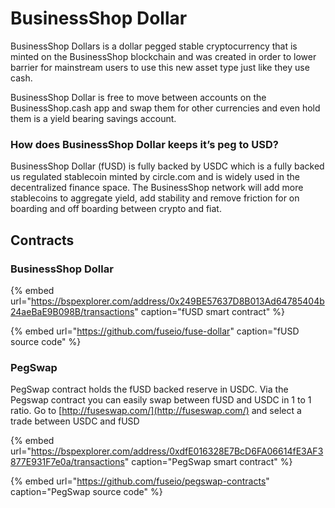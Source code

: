 # BusinessShop Dollar

BusinessShop Dollars is a dollar pegged stable cryptocurrency that is minted on the BusinessShop blockchain and was created in order to lower barrier for mainstream users to use this new asset type just like they use cash.

BusinessShop Dollar is free to move between accounts on the BusinessShop.cash app and swap them for other currencies and even hold them is a yield bearing savings account.

### How does BusinessShop Dollar keeps it’s peg to USD?

BusinessShop Dollar \(fUSD\) is fully backed by USDC which is a fully backed us regulated stablecoin minted by circle.com and is widely used in the decentralized finance space. The BusinessShop network will add more stablecoins to aggregate yield, add stability and remove friction for on boarding and off boarding between crypto and fiat. 

## Contracts

### BusinessShop Dollar

{% embed url="https://bspexplorer.com/address/0x249BE57637D8B013Ad64785404b24aeBaE9B098B/transactions" caption="fUSD smart contract" %}

{% embed url="https://github.com/fuseio/fuse-dollar" caption="fUSD source code" %}

### PegSwap

PegSwap contract holds the fUSD backed reserve in USDC. Via the Pegswap contract you can easily swap between fUSD and USDC in 1 to 1 ratio. Go to [http://fuseswap.com/](http://fuseswap.com/) and select a trade between USDC and fUSD

{% embed url="https://bspexplorer.com/address/0xdfE016328E7BcD6FA06614fE3AF3877E931F7e0a/transactions" caption="PegSwap smart contract" %}

{% embed url="https://github.com/fuseio/pegswap-contracts" caption="PegSwap source code" %}







